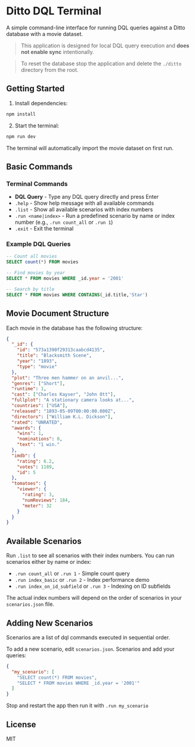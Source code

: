 # Ditto DQL Terminal

A simple command-line interface for running DQL queries against a Ditto database with a movie dataset.

> This application is designed for local DQL query execution and **does not enable sync** intentionally.

> To reset the database stop the application and delete the `./ditto` directory from the root.

## Getting Started

1. Install dependencies:
```bash
npm install
```

2. Start the terminal:
```bash
npm run dev
```

The terminal will automatically import the movie dataset on first run.

## Basic Commands

### Terminal Commands

- **DQL Query** - Type any DQL query directly and press Enter
- `.help` - Show help message with all available commands
- `.list` - Show all available scenarios with index numbers
- `.run <name|index>` - Run a predefined scenario by name or index number (e.g., `.run count_all` or `.run 1`)
- `.exit` - Exit the terminal

### Example DQL Queries

```sql
-- Count all movies
SELECT count(*) FROM movies

-- Find movies by year
SELECT * FROM movies WHERE _id.year = '2001'

-- Search by title
SELECT * FROM movies WHERE CONTAINS(_id.title,'Star')

```

## Movie Document Structure

Each movie in the database has the following structure:

```json
{
  "_id": {
    "id": "573a1390f29313caabcd4135",
    "title": "Blacksmith Scene",
    "year": "1893",
    "type": "movie"
  },
  "plot": "Three men hammer on an anvil...",
  "genres": ["Short"],
  "runtime": 1,
  "cast": ["Charles Kayser", "John Ott"],
  "fullplot": "A stationary camera looks at...",
  "countries": ["USA"],
  "released": "1893-05-09T00:00:00.000Z",
  "directors": ["William K.L. Dickson"],
  "rated": "UNRATED",
  "awards": {
    "wins": 1,
    "nominations": 0,
    "text": "1 win."
  },
  "imdb": {
    "rating": 6.2,
    "votes": 1189,
    "id": 5
  },
  "tomatoes": {
    "viewer": {
      "rating": 3,
      "numReviews": 184,
      "meter": 32
    }
  }
}
```

## Available Scenarios

Run `.list` to see all scenarios with their index numbers. You can run scenarios either by name or index:
- `.run count_all` or `.run 1` - Simple count query
- `.run index_basic` or `.run 2` - Index performance demo
- `.run index_on_id_subfield` or `.run 3` - Indexing on ID subfields

The actual index numbers will depend on the order of scenarios in your `scenarios.json` file.

## Adding New Scenarios

Scenarios are a list of dql commands executed in sequential order.

To add a new scenario, edit `scenarios.json`. Scenarios  and add your queries:

```json
{
  "my_scenario": [
    "SELECT count(*) FROM movies",
    "SELECT * FROM movies WHERE _id.year = '2001'"
  ]
}
```

Stop and restart the app then run it with `.run my_scenario`

## License

MIT